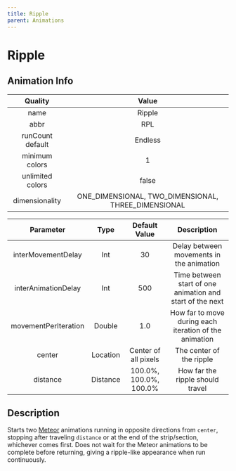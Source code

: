 ```yaml
---
title: Ripple
parent: Animations
---
```


<!-- THIS FILE IS AUTOMATICALLY GENERATED -->
<!-- MAKE CHANGES TO THE AnimationInfo INSTANCE ASSOCIATED WITH THIS ANIMATION -->

# Ripple

## Animation Info

|Quality|Value|
|:-:|:-:|
|name|Ripple|
|abbr|RPL|
|runCount default|Endless|
|minimum colors|1|
|unlimited colors|false|
|dimensionality|ONE_DIMENSIONAL, TWO_DIMENSIONAL, THREE_DIMENSIONAL|

|Parameter|Type|Default Value|Description|
|:-:|:-:|:-:|:-:|
|interMovementDelay|Int|30|Delay between movements in the animation|
|interAnimationDelay|Int|500|Time between start of one animation and start of the next|
|movementPerIteration|Double|1.0|How far to move during each iteration of the animation|
|center|Location|Center of all pixels|The center of the ripple|
|distance|Distance|100.0%, 100.0%, 100.0%|How far the ripple should travel|

## Description
Starts two [Meteor](Meteor) animations running in opposite directions from `center`, stopping after traveling `distance` or at the end of the strip/section, whichever comes first.
Does not wait for the Meteor animations to be complete before returning, giving a ripple-like appearance when run continuously.


